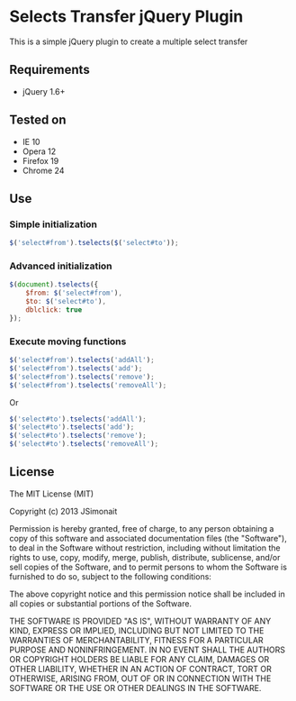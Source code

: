# Selects Transfer jQuery Plugin #

This is a simple jQuery plugin to create a multiple select transfer 

## Requirements

* jQuery 1.6+

## Tested on
* IE 10
* Opera 12
* Firefox 19
* Chrome 24

## Use
### Simple initialization
```javascript
$('select#from').tselects($('select#to'));
```

### Advanced initialization
```javascript
$(document).tselects({
	$from: $('select#from'),
	$to: $('select#to'),
	dblclick: true
});
```

### Execute moving functions
```javascript
$('select#from').tselects('addAll');
$('select#from').tselects('add');
$('select#from').tselects('remove');
$('select#from').tselects('removeAll');
```
Or
```javascript
$('select#to').tselects('addAll');
$('select#to').tselects('add');
$('select#to').tselects('remove');
$('select#to').tselects('removeAll');
```

##  License
The MIT License (MIT)

Copyright (c) 2013 JSimonait

Permission is hereby granted, free of charge, to any person obtaining a copy
of this software and associated documentation files (the "Software"), to deal
in the Software without restriction, including without limitation the rights
to use, copy, modify, merge, publish, distribute, sublicense, and/or sell
copies of the Software, and to permit persons to whom the Software is
furnished to do so, subject to the following conditions:

The above copyright notice and this permission notice shall be included in all
copies or substantial portions of the Software.

THE SOFTWARE IS PROVIDED "AS IS", WITHOUT WARRANTY OF ANY KIND, EXPRESS OR
IMPLIED, INCLUDING BUT NOT LIMITED TO THE WARRANTIES OF MERCHANTABILITY,
FITNESS FOR A PARTICULAR PURPOSE AND NONINFRINGEMENT. IN NO EVENT SHALL THE
AUTHORS OR COPYRIGHT HOLDERS BE LIABLE FOR ANY CLAIM, DAMAGES OR OTHER
LIABILITY, WHETHER IN AN ACTION OF CONTRACT, TORT OR OTHERWISE, ARISING FROM,
OUT OF OR IN CONNECTION WITH THE SOFTWARE OR THE USE OR OTHER DEALINGS IN THE
SOFTWARE.